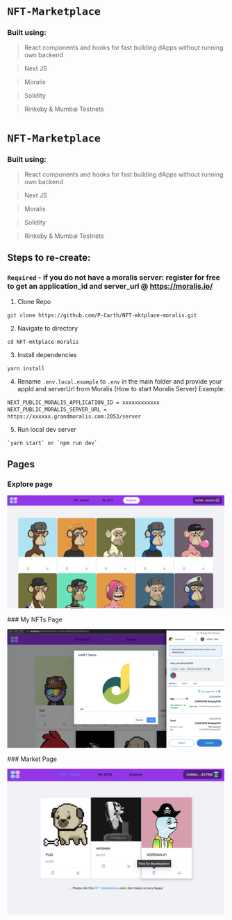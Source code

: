 # `NFT-Marketplace`

### Built using:
> React components and hooks for fast building dApps without running own backend

> Next JS

> Moralis

> Solidity

> Rinkeby & Mumbai Testnets

# `NFT-Marketplace`

### Built using:
> React components and hooks for fast building dApps without running own backend

> Next JS

> Moralis

> Solidity

> Rinkeby & Mumbai Testnets

## Steps to re-create:
### `Required` - if you do not have a moralis server: register for free to get an application_id and server_url @ https://moralis.io/

1. Clone Repo
```
git clone https://github.com/P-Carth/NFT-mktplace-moralis.git
```
2. Navigate to directory
```
cd NFT-mktplace-moralis
```
3. Install dependencies
```
yarn install
```
4.  Rename `.env.local.example` to `.env` in the main folder and provide your appId and serverUrl from Moralis (How to start Moralis Server) Example:

```
NEXT_PUBLIC_MORALIS_APPLICATION_ID = xxxxxxxxxxxx
NEXT_PUBLIC_MORALIS_SERVER_URL = https://xxxxxx.grandmoralis.com:2053/server
```
5. Run local dev server
```
`yarn start` or `npm run dev`
```
## Pages
### Explore page
<p align='left'> <img src="https://github.com/P-Carth/NFT-mktplace-moralis/blob/main/images/explore.png" width="500"/> </P>
### My NFTs Page
<p align='left'> <img src="https://github.com/P-Carth/NFT-mktplace-moralis/blob/main/images/myNfts.png" width="500"/> </P>
### Market Page
<p align='left'> <img src="https://github.com/P-Carth/NFT-mktplace-moralis/blob/main/images/market.png" width="500"/> </P>



